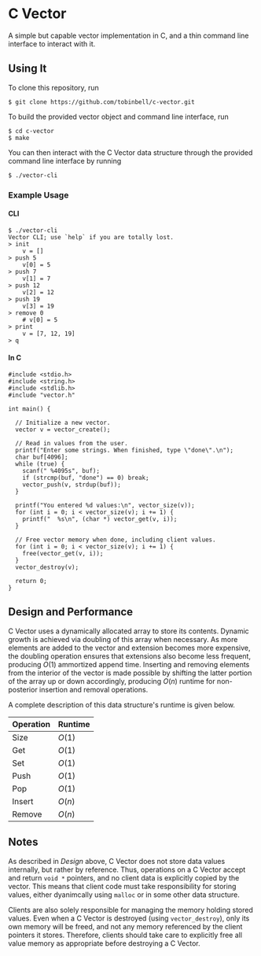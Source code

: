 # C Vector

A simple but capable vector implementation in C, and a thin command line interface to interact with it.

## Using It

To clone this repository, run

    $ git clone https://github.com/tobinbell/c-vector.git

To build the provided vector object and command line interface, run

    $ cd c-vector
    $ make

You can then interact with the C Vector data structure through the provided command line interface by running

    $ ./vector-cli

### Example Usage

#### CLI

    $ ./vector-cli
    Vector CLI; use `help` if you are totally lost.
    > init
        v = []
    > push 5
        v[0] = 5
    > push 7
        v[1] = 7
    > push 12
        v[2] = 12
    > push 19
        v[3] = 19
    > remove 0
        # v[0] = 5
    > print
        v = [7, 12, 19]
    > q

#### In C

    #include <stdio.h>
    #include <string.h>
    #include <stdlib.h>
    #include "vector.h"
    
    int main() {
    
      // Initialize a new vector.
      vector v = vector_create();
      
      // Read in values from the user.
      printf("Enter some strings. When finished, type \"done\".\n");
      char buf[4096];
      while (true) {
        scanf(" %4095s", buf);
        if (strcmp(buf, "done") == 0) break;
        vector_push(v, strdup(buf));
      }
      
      printf("You entered %d values:\n", vector_size(v));
      for (int i = 0; i < vector_size(v); i += 1) {
        printf("  %s\n", (char *) vector_get(v, i));
      }
      
      // Free vector memory when done, including client values.
      for (int i = 0; i < vector_size(v); i += 1) {
        free(vector_get(v, i));
      }
      vector_destroy(v);
      
      return 0;
    }

## Design and Performance

C Vector uses a dynamically allocated array to store its contents. Dynamic growth is achieved via doubling of this array when necessary. As more elements are added to the vector and extension becomes more expensive, the doubling operation ensures that extensions also become less frequent, producing *O*(1) ammortized append time. Inserting and removing elements from the interior of the vector is made possible by shifting the latter portion of the array up or down accordingly, producing *O*(*n*) runtime for non-posterior insertion and removal operations.

A complete description of this data structure's runtime is given below.

| Operation | Runtime  |
|-----------|----------|
| Size      | *O*(1)   |
| Get       | *O*(1)   |
| Set       | *O*(1)   |
| Push      | *O*(1)   |
| Pop       | *O*(1)   |
| Insert    | *O*(*n*) |
| Remove    | *O*(*n*) |

## Notes

As described in *Design* above, C Vector does not store data values internally, but rather by reference. Thus, operations on a C Vector accept and return `void *` pointers, and no client data is explicitly copied by the vector. This means that client code must take responsibility for storing values, either dyanimcally using `malloc` or in some other data structure.

Clients are also solely responsible for managing the memory holding stored values. Even when a C Vector is destroyed (using `vector_destroy`), only its own memory will be freed, and not any memory referenced by the client pointers it stores. Therefore, clients should take care to explicitly free all value memory as appropriate before destroying a C Vector.
